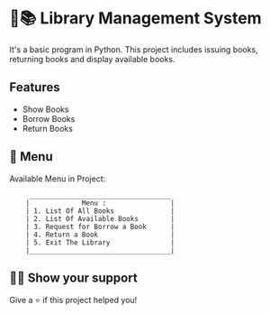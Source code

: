 
# 🏫📚 Library Management System 

It's a basic program in Python.
This project includes issuing books, returning books and display available books.



## Features 

- Show Books
- Borrow Books
- Return Books
## 🧾 Menu 



Available Menu in Project:

         ___________________________________
        |             Menu :                |
        | 1. List Of All Books              |
        | 2. List Of Available Books        |
        | 3. Request for Borrow a Book      |
        | 4. Return a Book                  |
        | 5. Exit The Library               |
        |___________________________________|
       



## 👨‍🚀 Show your support

Give a ⭐️ if this project helped you!
